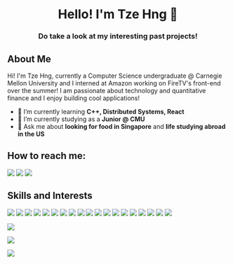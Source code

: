 <h1 align="center">Hello! I'm Tze Hng	👋</h1>
<h3 align="center">Do take a look at my interesting past projects!</h3>

## About Me

Hi! I'm Tze Hng, currently a Computer Science undergraduate @ Carnegie Mellon University and I interned at Amazon working on FireTV's front-end over the summer! I am passionate about technology and quantitative finance and I enjoy building cool applications!
	
- 🌱 I’m currently learning **C++, Distributed Systems, React**
- 🔭 I’m currently studying as a **Junior @ CMU**
- 💬 Ask me about **looking for food in Singapore** and **life studying abroad in the US**


## How to reach me:
<p align = "left">
<a href = "https://www.linkedin.com/in/tzehng" target="_blank"><img src="https://img.shields.io/badge/LinkedIn-0077B5?style=for-the-badge&logo=linkedin&logoColor=white"/></a>
<a href = "https://github.com/Icyviolet23" target="_blank"><img src="https://img.shields.io/badge/GitHub-100000?style=for-the-badge&logo=github&logoColor=white"/></a>
<a href = "https://amazing-fenglisu-d5fc50.netlify.app/" target="_blank"><img src="https://img.shields.io/badge/website-000000?style=for-the-badge&logo=About.me&logoColor=white"/></a>
</p>

## Skills and Interests
<p align = "left">
<img src="https://img.shields.io/badge/Python-FFD43B?style=for-the-badge&logo=python&logoColor=blue"/>
<img src="https://img.shields.io/badge/C-00599C?style=for-the-badge&logo=c&logoColor=white"/>
<img src="https://img.shields.io/badge/HTML5-E34F26?style=for-the-badge&logo=html5&logoColor=white"/>
<img src="https://img.shields.io/badge/JavaScript-323330?style=for-the-badge&logo=javascript&logoColor=F7DF1E"/>
<img src="https://img.shields.io/badge/Kotlin-0095D5?&style=for-the-badge&logo=kotlin&logoColor=white"/>
<img src="https://img.shields.io/badge/Pandas-2C2D72?style=for-the-badge&logo=pandas&logoColor=white"/>
<img src="https://img.shields.io/badge/TypeScript-007ACC?style=for-the-badge&logo=typescript&logoColor=white"/>
<img src="https://img.shields.io/badge/Tableau-E97627?style=for-the-badge&logo=Tableau&logoColor=white"/>
<img src="https://img.shields.io/badge/Twilio-F22F46?style=for-the-badge&logo=Twilio&logoColor=white"/>
<img src="https://img.shields.io/badge/MySQL-005C84?style=for-the-badge&logo=mysql&logoColor=white"/>
<img src="https://img.shields.io/badge/MongoDB-4EA94B?style=for-the-badge&logo=mongodb&logoColor=white"/>
<img src="https://img.shields.io/badge/conda-342B029.svg?&style=for-the-badge&logo=anaconda&logoColor=white"/>
<img src="https://img.shields.io/badge/fastapi-109989?style=for-the-badge&logo=FASTAPI&logoColor=white"/>
<img src="https://img.shields.io/badge/firebase-ffca28?style=for-the-badge&logo=firebase&logoColor=black"/>
<img src="https://img.shields.io/badge/gradle-02303A?style=for-the-badge&logo=gradle&logoColor=white"/>
<img src="https://img.shields.io/badge/Junit5-25A162?style=for-the-badge&logo=junit5&logoColor=white"/>
<img src="https://img.shields.io/badge/Jupyter-F37626.svg?&style=for-the-badge&logo=Jupyter&logoColor=white"/>
<img src="https://img.shields.io/badge/Node.js-339933?style=for-the-badge&logo=nodedotjs&logoColor=white"/>
<img src="https://img.shields.io/badge/React-20232A?style=for-the-badge&logo=react&logoColor=61DAFB"/>
</p>


<p><img src="https://github-profile-summary-cards.vercel.app/api/cards/profile-details?username=Icyviolet23&theme=vue"/></p>

<p><img src="https://github-readme-stats.vercel.app/api?username=Icyviolet23"/></p>

<p><img src="https://github-readme-streak-stats.herokuapp.com/?user=Icyviolet23"/></p>
